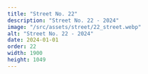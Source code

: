 ```yaml
---
title: "Street No. 22"
description: "Street No. 22 - 2024"
image: "/src/assets/street/22_street.webp"
alt: "Street No. 22 - 2024"
date: 2024-01-01
order: 22
width: 1900
height: 1049
---
```

